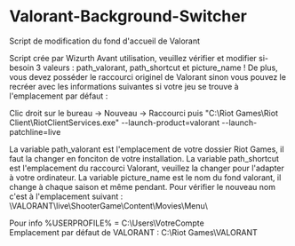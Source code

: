 # Valorant-Background-Switcher
Script de modification du fond d'accueil de Valorant

Script crée par Wizurth
Avant utilisation, veuillez vérifier et modifier si-besoin 3 valeurs : path_valorant, path_shortcut et picture_name !
De plus, vous devez posséder le raccourci originel de Valorant sinon vous pouvez le recréer
avec les informations suivantes si votre jeu se trouve à l'emplacement par défaut  :

Clic droit sur le bureau -> Nouveau -> Raccourci puis "C:\Riot Games\Riot Client\RiotClientServices.exe" --launch-product=valorant --launch-patchline=live

La variable path_valorant est l'emplacement de votre dossier Riot Games, il faut la changer en fonciton de votre installation.
La variable path_shortcut est l'emplacement du raccourci Valorant, veuillez la changer pour l'adapter à votre ordinateur.
La variable picture_name est le nom du fond valorant, il change à chaque saison et même pendant.
Pour vérifier le nouveau nom c'est à l'emplacement suivant : \VALORANT\live\ShooterGame\Content\Movies\Menu\

Pour info %USERPROFILE% = C:\Users\VotreCompte\
Emplacement par défaut de VALORANT : C:\Riot Games\VALORANT
